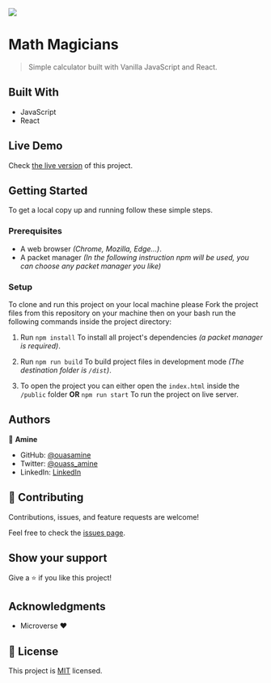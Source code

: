 ![](https://img.shields.io/badge/Microverse-blueviolet)

# Math Magicians

> Simple calculator built with Vanilla JavaScript and React.


## Built With

- JavaScript
- React

## Live Demo

Check [the live version](https://ouasamine.github.io/math-magicians) of this project.

## Getting Started

To get a local copy up and running follow these simple steps.

### Prerequisites

  - A web browser _(Chrome, Mozilla, Edge...)_.
  - A packet manager _(In the following instruction npm will be used, you can choose any packet manager you like)_


### Setup

  To clone and run this project on your local machine please Fork the project files from this repository on your machine then on your bash run the following commands inside the project directory: 

1. Run `npm install` To install all project's dependencies _(a packet manager is required)_.

2. Run `npm run build` To build project files in development mode _(The destination folder is `/dist`)_.

3. To open the project you can either open the `index.html` inside the `/public` folder **OR** `npm run start` To run the project on live server.


## Authors

👤 **Amine**

- GitHub: [@ouasamine](https://github.com/ouasamine)
- Twitter: [@ouass_amine](https://twitter.com/ouass_amine)
- LinkedIn: [LinkedIn](https://www.linkedin.com/in/amine-ouassef-314686214/)

## 🤝 Contributing

Contributions, issues, and feature requests are welcome!

Feel free to check the [issues page](../../issues/).

## Show your support

Give a ⭐️ if you like this project!

## Acknowledgments

- Microverse :heart:

## 📝 License

This project is [MIT](./LICENSE) licensed.
